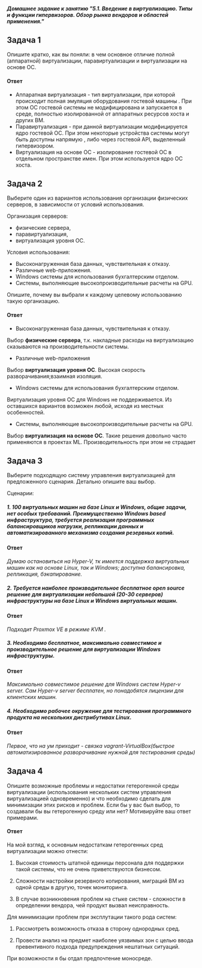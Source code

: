 
##### Домашнее задание к занятию "5.1. Введение в виртуализацию. Типы и функции гипервизоров. Обзор рынка вендоров и областей применения."


## Задача 1

Опишите кратко, как вы поняли: в чем основное отличие полной (аппаратной) виртуализации, паравиртуализации и виртуализации на основе ОС.

 #### Ответ

* Аппаратная виртуализация -  тип виртуализации, при которой происходит полная  эмуляция оборудования  гостевой машины . При этом ОС гостевой системы не модифицирована и  запускается   в среде, полностью изолированной от аппаратных ресурсов хоста и других ВМ.
* Паравиртуализация - при данной виртуализации модифицируется ядро гостевой ОС. При этом некоторые устройства  системы могут быть доступны напрямую , либо через гостевой API, выделенный гипервизором.
* Виртуализация на основе ОС -  изолирование гостевой ОС в отдельном пространстве имен. При этом используется ядро ОС хоста.


## Задача 2

Выберите один из вариантов использования организации физических серверов, в зависимости от условий использования.

Организация серверов:
- физические сервера,
- паравиртуализация,
- виртуализация уровня ОС.

Условия использования:
- Высоконагруженная база данных, чувствительная к отказу.
- Различные web-приложения.
- Windows системы для использования бухгалтерским отделом.
- Системы, выполняющие высокопроизводительные расчеты на GPU.

Опишите, почему вы выбрали к каждому целевому использованию такую организацию.

 #### Ответ

*  Высоконагруженная база данных, чувствительная к отказу.

Выбор **физические сервера**, т.к. накладные расходы на виртуализацию сказываются на производительности системы.

* Различные web-приложения

Выбор  **виртуализация уровня ОС**. Высокая скорость разворачивания;взаимная изоляция.

* Windows системы для использования бухгалтерским отделом.

Виртуализация  уровня ОС для Windows не поддерживается. Из оставшихся вариантов возможен любой, исходя из местных особенностей.

* Системы, выполняющие высокопроизводительные расчеты на GPU.

Выбор **виртуализация на основе ОС**. Такие решения довольно часто применяются в проектах ML. Производительность при этом не страдает


## Задача 3

Выберите подходящую систему управления виртуализацией для предложенного сценария. Детально опишите ваш выбор.

Сценарии:

##### 1. 100 виртуальных машин на базе Linux и Windows, общие задачи, нет особых требований. Преимущественно Windows based инфраструктура, требуется реализация программных балансировщиков нагрузки, репликации данных и автоматизированного механизма создания резервных копий.
 
 #### Ответ

*Думаю остановиться на Hyper-V, тк имеется поддержка виртуальных машин как на основе Linux, так и  Windows; доступна балансировка, репликация, бэкапирование.* 

##### 2. Требуется наиболее производительное бесплатное open source решение для виртуализации небольшой (20-30 серверов) инфраструктуры на базе Linux и Windows виртуальных машин.

 #### Ответ
 
 *Подходит Proxmox VE в режиме KVM .*

##### 3. Необходимо бесплатное, максимально совместимое и производительное решение для виртуализации Windows инфраструктуры.

 #### Ответ
 
 *Максимально совместимое решение для Windows систем Hyper-v server. Сам Hyper-v server бесплатен, но понадобятся лицензии для клиентских машин.*

##### 4. Необходимо рабочее окружение для тестирования программного продукта на нескольких дистрибутивах Linux.

 #### Ответ
 
 *Первое, что на ум приходит -  связка  vagrant-VirtualBox(быстрое автоматизированное разворачивание нужной для тестирования среды)*

## Задача 4

Опишите возможные проблемы и недостатки гетерогенной среды виртуализации (использования нескольких систем управления виртуализацией одновременно) и что необходимо сделать для минимизации этих рисков и проблем. Если бы у вас был выбор, то создавали бы вы гетерогенную среду или нет? Мотивируйте ваш ответ примерами.

 #### Ответ

На мой взгляд, к основным недостаткам гетерогенных сред виртуализации можно отнести:

1. Высокая стоимость штатной единицы персонала для поддержки такой системы, что не очень приветствуются бизнесом.

2. Сложности настройки резервного копирования, миграций ВМ из одной среды в другую, точек мониторинга.

3. В случае возникновения проблем на стыке систем - сложности в определении вендора, чей продукт вызвал неисправность.

Для минимизации проблем при эксплутации такого рода систем:
 
 1. Рассмотреть возможность отказа в сторону однородных сред.
 
 2. Провести анализ на предмет наиболее уязвимых зон с целью  ввода превентивного подхода предупреждения нештатных ситуаций.

При возможности я бы отдал предпочтение моносреде.
